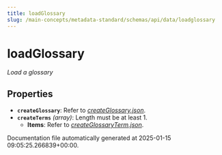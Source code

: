 ```yaml
---
title: loadGlossary
slug: /main-concepts/metadata-standard/schemas/api/data/loadglossary
---
```


# loadGlossary

*Load a glossary*

## Properties

- **`createGlossary`**: Refer to *[createGlossary.json](#eateGlossary.json)*.
- **`createTerms`** *(array)*: Length must be at least 1.
  - **Items**: Refer to *[createGlossaryTerm.json](#eateGlossaryTerm.json)*.


Documentation file automatically generated at 2025-01-15 09:05:25.266839+00:00.
